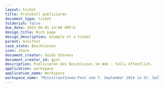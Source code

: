 ```yaml
---
layout: ticket
title: Protokoll publizieren
document_type: ticket
folderish: false
due_date: 2015-06-01 14:00 GMT+2
design_title: Rich page
design_description: Example of a ticket
parent: minifest
case_state: Beschlossen
icon: share
document_creator: Guido Stevens
document_creator_id: gyst
description: Publizieren des Beschlusses im Web - falls öffentlich.
application: workspace
application_name: Workspace
workspace_name: "MinistrantInnen-Fest vom 7. September 2014 in St. Gallen"
---
```


